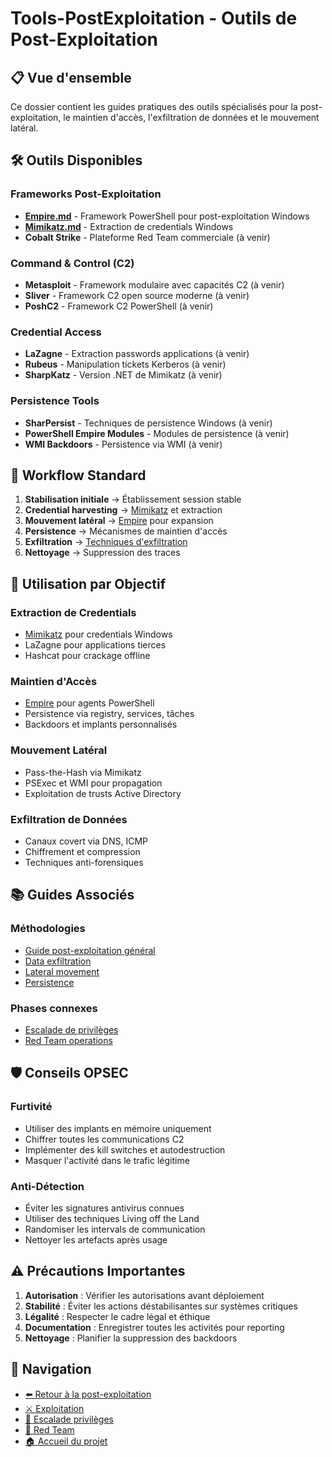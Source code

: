# Tools-PostExploitation - Outils de Post-Exploitation

## 📋 Vue d'ensemble

Ce dossier contient les guides pratiques des outils spécialisés pour la post-exploitation, le maintien d'accès, l'exfiltration de données et le mouvement latéral.

## 🛠️ Outils Disponibles

### Frameworks Post-Exploitation
- **[Empire.md](Empire.md)** - Framework PowerShell pour post-exploitation Windows
- **[Mimikatz.md](Mimikatz.md)** - Extraction de credentials Windows
- **Cobalt Strike** - Plateforme Red Team commerciale (à venir)

### Command & Control (C2)
- **Metasploit** - Framework modulaire avec capacités C2 (à venir)
- **Sliver** - Framework C2 open source moderne (à venir)
- **PoshC2** - Framework C2 PowerShell (à venir)

### Credential Access
- **LaZagne** - Extraction passwords applications (à venir)
- **Rubeus** - Manipulation tickets Kerberos (à venir)
- **SharpKatz** - Version .NET de Mimikatz (à venir)

### Persistence Tools
- **SharPersist** - Techniques de persistence Windows (à venir)
- **PowerShell Empire Modules** - Modules de persistence (à venir)
- **WMI Backdoors** - Persistence via WMI (à venir)

## 🔄 Workflow Standard

1. **Stabilisation initiale** → Établissement session stable
2. **Credential harvesting** → [Mimikatz](Mimikatz.md) et extraction
3. **Mouvement latéral** → [Empire](Empire.md) pour expansion
4. **Persistence** → Mécanismes de maintien d'accès
5. **Exfiltration** → [Techniques d'exfiltration](../Data_Exfiltration/)
6. **Nettoyage** → Suppression des traces

## 🎯 Utilisation par Objectif

### Extraction de Credentials
- [Mimikatz](Mimikatz.md) pour credentials Windows
- LaZagne pour applications tierces
- Hashcat pour crackage offline

### Maintien d'Accès
- [Empire](Empire.md) pour agents PowerShell
- Persistence via registry, services, tâches
- Backdoors et implants personnalisés

### Mouvement Latéral
- Pass-the-Hash via Mimikatz
- PSExec et WMI pour propagation
- Exploitation de trusts Active Directory

### Exfiltration de Données
- Canaux covert via DNS, ICMP
- Chiffrement et compression
- Techniques anti-forensiques

## 📚 Guides Associés

### Méthodologies
- [Guide post-exploitation général](../Guide-Post-Exploitation-Persistence.md)
- [Data exfiltration](../Data_Exfiltration/)
- [Lateral movement](../Lateral_Movement/)
- [Persistence](../Persistance/)

### Phases connexes
- [Escalade de privilèges](../../04-Privilege-Escalation/Tools-PrivEsc/)
- [Red Team operations](../../05-Red-Team/Tools-RedTeam/)

## 🛡️ Conseils OPSEC

### Furtivité
- Utiliser des implants en mémoire uniquement
- Chiffrer toutes les communications C2
- Implémenter des kill switches et autodestruction
- Masquer l'activité dans le trafic légitime

### Anti-Détection
- Éviter les signatures antivirus connues
- Utiliser des techniques Living off the Land
- Randomiser les intervals de communication
- Nettoyer les artefacts après usage

## ⚠️ Précautions Importantes

1. **Autorisation** : Vérifier les autorisations avant déploiement
2. **Stabilité** : Éviter les actions déstabilisantes sur systèmes critiques
3. **Légalité** : Respecter le cadre légal et éthique
4. **Documentation** : Enregistrer toutes les activités pour reporting
5. **Nettoyage** : Planifier la suppression des backdoors

## 🔗 Navigation

- [⬅️ Retour à la post-exploitation](../Guide-Post-Exploitation-Persistence.md)
- [⚔️ Exploitation](../../02-Exploitation/Tools-Exploitation/)
- [🚀 Escalade privilèges](../../04-Privilege-Escalation/Tools-PrivEsc/)
- [🔴 Red Team](../../05-Red-Team/Tools-RedTeam/)
- [🏠 Accueil du projet](../../README.md) 